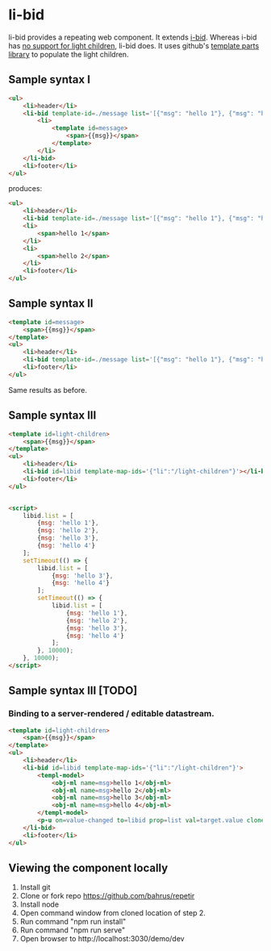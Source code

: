 # li-bid

li-bid provides a repeating web component.  It extends [i-bid](https://github.com/bahrus/ib-id).  Whereas i-bid has [no support for light children](https://github.com/bahrus/ib-id#what-if-i-want-to-repeat-some-web-components-that-require-non-shadow-light-children), li-bid does.  It uses github's [template parts library](https://github.com/github/template-parts/) to populate the light children.

## Sample syntax I

```html
<ul>
    <li>header</li>
    <li-bid template-id=./message list='[{"msg": "hello 1"}, {"msg": "hello 2"}]'>
        <li>
            <template id=message>
                <span>{{msg}}</span>
            </template>
        </li>
    </li-bid>
    <li>footer</li>
</ul>
```

produces:

```html
<ul>
    <li>header</li>
    <li-bid template-id=./message list='[{"msg": "hello 1"}, {"msg": "hello 2"}]' style="display:none;"></li-bid>
    <li>
        <span>hello 1</span>
    </li>
    <li>
        <span>hello 2</span>
    </li>    
    <li>footer</li>
</ul>
```

## Sample syntax II

```html
<template id=message>
    <span>{{msg}}</span>
</template>
<ul>
    <li>header</li>
    <li-bid template-id=./message list='[{"msg": "hello 1"}, {"msg": "hello 2"}]'></li-bid>
    <li>footer</li>
</ul>
```

Same results as before.

## Sample syntax III

```html
<template id=light-children>
    <span>{{msg}}</span>
</template>
<ul>
    <li>header</li>
    <li-bid id=libid template-map-ids='{"li":"/light-children"}'></li-bid>
    <li>footer</li>
</ul>


<script>
    libid.list = [
        {msg: 'hello 1'},
        {msg: 'hello 2'},
        {msg: 'hello 3'},
        {msg: 'hello 4'}
    ];
    setTimeout(() => {
        libid.list = [
            {msg: 'hello 3'},
            {msg: 'hello 4'}
        ];
        setTimeout(() => {
            libid.list = [
                {msg: 'hello 1'},
                {msg: 'hello 2'},
                {msg: 'hello 3'},
                {msg: 'hello 4'}
            ];
        }, 10000);
    }, 10000);
</script>
```

## Sample syntax III [TODO]

### Binding to a server-rendered / editable datastream.

```html
<template id=light-children>
    <span>{{msg}}</span>
</template>
<ul>
    <li>header</li>
    <li-bid id=libid template-map-ids='{"li":"/light-children"}'>
        <templ-model>
            <obj-ml name=msg>hello 1</obj-ml>
            <obj-ml name=msg>hello 2</obj-ml>
            <obj-ml name=msg>hello 3</obj-ml>
            <obj-ml name=msg>hello 4</obj-ml>
        </templ-model>
        <p-u on=value-changed to=libid prop=list val=target.value clone></p-u>
    </li-bid>
    <li>footer</li>
</ul>
```


## Viewing the component locally

1.  Install git
2.  Clone or fork repo https://github.com/bahrus/repetir
3.  Install node
4.  Open command window from cloned location of step 2.
5.  Run command "npm run install"
6.  Run command "npm run serve"
7.  Open browser to http://localhost:3030/demo/dev

